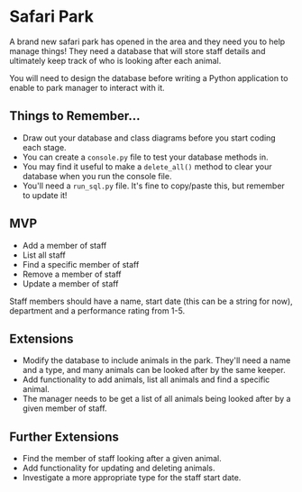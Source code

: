 # Safari Park

A brand new safari park has opened in the area and they need you to help manage things! They need a database that will store staff details and ultimately keep track of who is looking after each animal.

You will need to design the database before writing a Python application to enable to park manager to interact with it.

## Things to Remember...

- Draw out your database and class diagrams before you start coding each stage.
- You can create a `console.py` file to test your database methods in.
- You may find it useful to make a `delete_all()` method to clear your database when you run the console file.
- You'll need a `run_sql.py` file. It's fine to copy/paste this, but remember to update it!

## MVP

- Add a member of staff
- List all staff
- Find a specific member of staff
- Remove a member of staff
- Update a member of staff

Staff members should have a name, start date (this can be a string for now), department and a performance rating from 1-5.

## Extensions

- Modify the database to include animals in the park. They'll need a name and a type, and many animals can be looked after by the same keeper.
- Add functionality to add animals, list all animals and find a specific animal.
- The manager needs to be get a list of all animals being looked after by a given member of staff.

## Further Extensions

- Find the member of staff looking after a given animal.
- Add functionality for updating and deleting animals.
- Investigate a more appropriate type for the staff start date.

